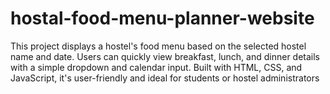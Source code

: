 # hostal-food-menu-planner-website
This project displays a hostel's food menu based on the selected hostel name and date. Users can quickly view breakfast, lunch, and dinner details with a simple dropdown and calendar input. Built with HTML, CSS, and JavaScript, it's user-friendly and ideal for students or hostel administrators
